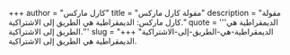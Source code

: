 +++
author = "كارل ماركس"
title = "مقولة كارل ماركس"
description = "مقولة كارل ماركس: الديمقراطية هي الطريق إلى الاشتراكية."
quote = '''الديمقراطية هي الطريق إلى الاشتراكية.''' 
slug = "الديمقراطية-هي-الطريق-إلى-الاشتراكية"
+++
الديمقراطية هي الطريق إلى الاشتراكية.
